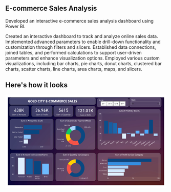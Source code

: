 ## E-commerce Sales Analysis
Developed an interactive e-commerce sales analysis dashboard using Power BI.

Created an interactive dashboard to track and analyze online sales data.
Implemented advanced parameters to enable drill-down functionality and customization through filters and slicers.
Established data connections, joined tables, and performed calculations to support user-driven parameters and enhance visualization options.
Employed various custom visualizations, including bar charts, pie charts, donut charts, clustered bar charts, scatter charts, line charts, area charts, maps, and slicers.

## Here's how it looks

![Dashboard Preview](E-commerce%20Analysis.png)
